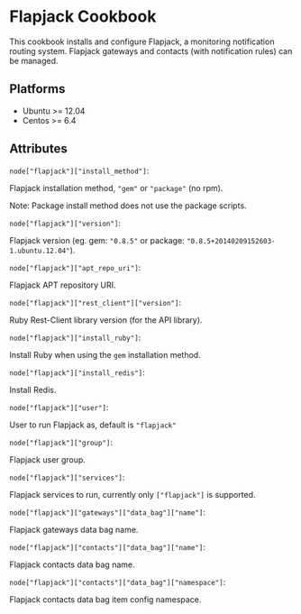 # Flapjack Cookbook

This cookbook installs and configure Flapjack, a monitoring notification routing system.
Flapjack gateways and contacts (with notification rules) can be managed.

## Platforms

* Ubuntu >= 12.04
* Centos >= 6.4

## Attributes

`node["flapjack"]["install_method"]`:

Flapjack installation method, `"gem"` or `"package"` (no rpm).

Note: Package install method does not use the package scripts.

`node["flapjack"]["version"]`:

Flapjack version (eg. gem: `"0.8.5"` or package: `"0.8.5+20140209152603-1.ubuntu.12.04"`).

`node["flapjack"]["apt_repo_uri"]`:

Flapjack APT repository URI.

`node["flapjack"]["rest_client"]["version"]`:

Ruby Rest-Client library version (for the API library).

`node["flapjack"]["install_ruby"]`:

Install Ruby when using the `gem` installation method.

`node["flapjack"]["install_redis"]`:

Install Redis.

`node["flapjack"]["user"]`:

User to run Flapjack as, default is `"flapjack"`

`node["flapjack"]["group"]`:

Flapjack user group.

`node["flapjack"]["services"]`:

Flapjack services to run, currently only `["flapjack"]` is supported.

`node["flapjack"]["gateways"]["data_bag"]["name"]`:

Flapjack gateways data bag name.

`node["flapjack"]["contacts"]["data_bag"]["name"]`:

Flapjack contacts data bag name.

`node["flapjack"]["contacts"]["data_bag"]["namespace"]`:

Flapjack contacts data bag item config namespace.

